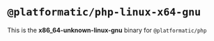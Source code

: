 # `@platformatic/php-linux-x64-gnu`

This is the **x86_64-unknown-linux-gnu** binary for `@platformatic/php`
